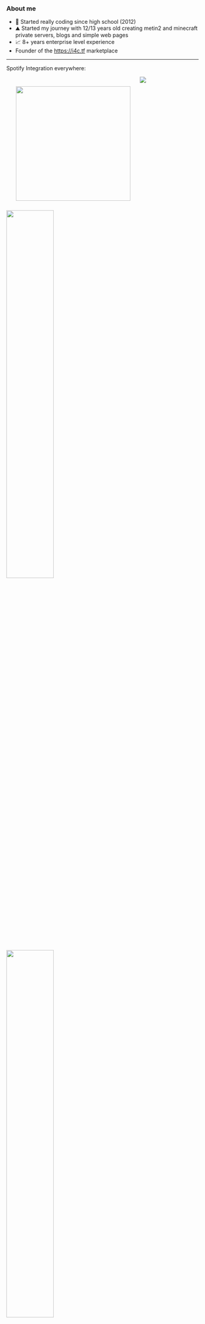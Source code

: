 ### About me

- 🤯 Started really coding since high school (2012)
- ⛰️ Started my journey with 12/13 years old creating metin2 and minecraft private servers, blogs and simple web pages
- 📈 8+ years enterprise level experience
- Founder of the https://i4c.tf marketplace
---

<p>Spotify Integration everywhere: </p>
<img align="left" src="https://52d7-2001-8a0-fef4-5f00-cddc-6228-7de7-cc37.ngrok-free.app/spotify/lastsong/31xadki24a65oayxsedj6rjqd4y4?ts=<?=time()?>" width="300" style="margin:25px" />


<img src='https://hacked-github-stat-trophies.vercel.app/?username=jorgermduarte&theme=dracula&column=11'>
<p align=left>
  <img algin='left' width='49.7%' src='https://readme-stats-fabio-vicente.vercel.app/api?username=jorgermduarte&count_private=true&show_icons=true&theme=dracula' />
  <img algin='right' width='49.7%' src='https://github-readme-streak-stats.herokuapp.com/?user=jorgermduarte&theme=dracula' />
</p>

<p align=left>
  <img align='left' width='63%'  src="https://media.giphy.com/media/xggannAWFPgwCMvRto/giphy.gif" width="300">
  <img align='right' width='34%' src='https://github-readme-stats-git-masterrstaa-rickstaa.vercel.app/api/top-langs/?username=jorgermduarte&theme=dracula&langs_count=15' />
</p>
